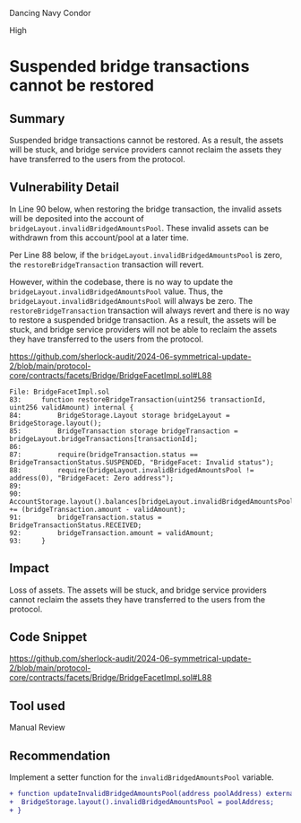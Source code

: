 Dancing Navy Condor

High

# Suspended bridge transactions cannot be restored

## Summary

Suspended bridge transactions cannot be restored. As a result, the assets will be stuck, and bridge service providers cannot reclaim the assets they have transferred to the users from the protocol. 

## Vulnerability Detail

In Line 90 below, when restoring the bridge transaction, the invalid assets will be deposited into the account of `bridgeLayout.invalidBridgedAmountsPool`. These invalid assets can be withdrawn from this account/pool at a later time.

Per Line 88 below, if the ``bridgeLayout.invalidBridgedAmountsPool`` is zero, the `restoreBridgeTransaction` transaction will revert.

However, within the codebase, there is no way to update the `bridgeLayout.invalidBridgedAmountsPool` value. Thus, the `bridgeLayout.invalidBridgedAmountsPool` will always be zero. The `restoreBridgeTransaction` transaction will always revert and there is no way to restore a suspended bridge transaction. As a result, the assets will be stuck, and bridge service providers will not be able to reclaim the assets they have transferred to the users from the protocol.

https://github.com/sherlock-audit/2024-06-symmetrical-update-2/blob/main/protocol-core/contracts/facets/Bridge/BridgeFacetImpl.sol#L88

```solidity
File: BridgeFacetImpl.sol
83: 	function restoreBridgeTransaction(uint256 transactionId, uint256 validAmount) internal {
84: 		BridgeStorage.Layout storage bridgeLayout = BridgeStorage.layout();
85: 		BridgeTransaction storage bridgeTransaction = bridgeLayout.bridgeTransactions[transactionId];
86: 
87: 		require(bridgeTransaction.status == BridgeTransactionStatus.SUSPENDED, "BridgeFacet: Invalid status");
88: 		require(bridgeLayout.invalidBridgedAmountsPool != address(0), "BridgeFacet: Zero address");
89: 
90: 		AccountStorage.layout().balances[bridgeLayout.invalidBridgedAmountsPool] += (bridgeTransaction.amount - validAmount);
91: 		bridgeTransaction.status = BridgeTransactionStatus.RECEIVED;
92: 		bridgeTransaction.amount = validAmount;
93: 	}
```

## Impact

Loss of assets. The assets will be stuck, and bridge service providers cannot reclaim the assets they have transferred to the users from the protocol. 

## Code Snippet

https://github.com/sherlock-audit/2024-06-symmetrical-update-2/blob/main/protocol-core/contracts/facets/Bridge/BridgeFacetImpl.sol#L88

## Tool used

Manual Review

## Recommendation

Implement a setter function for the `invalidBridgedAmountsPool` variable.

```diff
+ function updateInvalidBridgedAmountsPool(address poolAddress) external onlyRole(LibAccessibility.DEFAULT_ADMIN_ROLE) {
+  BridgeStorage.layout().invalidBridgedAmountsPool = poolAddress;
+ }
```